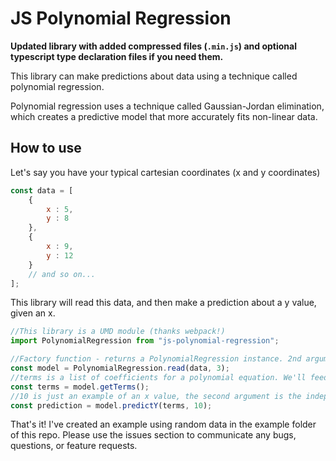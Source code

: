 # JS Polynomial Regression

**Updated library with added compressed files (`.min.js`) and optional typescript type declaration files if you need them.**

This library can make predictions about data using a technique called polynomial regression.

Polynomial regression uses a technique called Gaussian-Jordan elimination, which creates a predictive model that more accurately fits non-linear data.

## How to use

Let's say you have your typical cartesian coordinates (x and y coordinates)

```javascript
const data = [
    {
        x : 5,
        y : 8
    },
    {
        x : 9,
        y : 12
    }
    // and so on...
];         
```

This library will read this data, and then make a prediction about a y value, given an x.

```javascript
//This library is a UMD module (thanks webpack!)
import PolynomialRegression from "js-polynomial-regression";

//Factory function - returns a PolynomialRegression instance. 2nd argument is the degree of the desired polynomial equation.
const model = PolynomialRegression.read(data, 3);
//terms is a list of coefficients for a polynomial equation. We'll feed these to predict y so that we don't have to re-compute them for every prediction.
const terms = model.getTerms();
//10 is just an example of an x value, the second argument is the independent variable being predicted.
const prediction = model.predictY(terms, 10);
```

That's it! I've created an example using random data in the example folder of this repo. Please use the issues section to communicate any bugs, questions, or feature requests.
